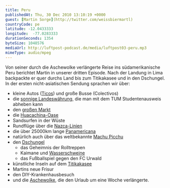 ```yaml
---
title: Peru
publishedAt: Thu, 30 Dec 2010 13:10:19 +0000
guest: [Martin Sorge](http://twitter.com/weissbiermartl)
countryCode: pe
latitude: -12.0433333
longitude:  -77.0283333
durationSeconds: 1354
byteSize: 1048576 
mediaUrl: http://luftpost-podcast.de/media/luftpost03-peru.mp3
mimeType: audio/mpeg
---
```


Von seiner durch die Aschewolke verlängerte Reise ins südamerikanische Peru berichtet Martin in unserer dritten Episode. Nach der Landung in Lima backpackte er quer durchs Land bis zum Titikakasee und in den Dschungel. In der ersten nicht-asiatischen Sendung sprachen wir über:
* kleine Autos ([Ticos](http://upload.wikimedia.org/wikipedia/commons/d/d4/Daewoo%5FTico%5Fvl.jpg)) und große Busse (Colectivos)
* die [sonnige Landeswährung](http://www.religare-reisen.de/Wichtige-Reiseinformationen-fur-die-Perureise/Geld-und-Wahrung-auf-ihrer-Peru-Reise.html), die man mit dem TUM Studentenausweis abheben kann
* den [großen Markt](http://luftpost-podcast.de/wp-content/uploads/01042010586.jpg)
* die [Huacachina-Oase](http://www.religare-reisen.de/mambots/content/multithumb/images/b.770.540.16777215.1..stories.peru.reisebeschreibung.Huacachina%5FPanorama.jpg)
* Sandsurfen in der Wüste
* Rundflüge über die [Nazca-Linien](http://maps.google.de/maps?f=q&source=embed&hl=de&geocode=&q=palpa&sll=-15.282198,-75.049324&sspn=0.172215,0.261612&ie=UTF8&hq=palpa&hnear=&t=h&ll=-14.690276,-75.10771&spn=0.002491,0.003433&z=18)
* die über 25000km lange [Panamericana](http://www.slkl.ch/PanAmericana.jpg)
* natürlich auch über das weltbekannte [Machu Picchu](http://wikitravel.org/en/Machu%5FPicchu)
* den [Dschungel](http://luftpost-podcast.de/wp-content/uploads/09042010606.jpg)  
   * das Geheimnis der Rolltreppen  
   * Kaimane und [Wasserschweine](http://upload.wikimedia.org/wikipedia/commons/1/15/Hydrochoerus%5Fhydrochaeris.jpg)  
   * das Fußballspiel gegen den FC Urwald
* künstliche Inseln auf dem [Titikakasee](http://www.umdiewelt.de/Die-Amerikas/Suedamerika/Peru/Reisebericht-5214/Kapitel-8.html)
* Martins neue Frisur
* den DIY-Krankenhausbesuch
* und die [Aschewolke](http://www.tagesschau.de/ausland/islandvulkan100.html), die den Urlaub um eine Woche verlängerte.
